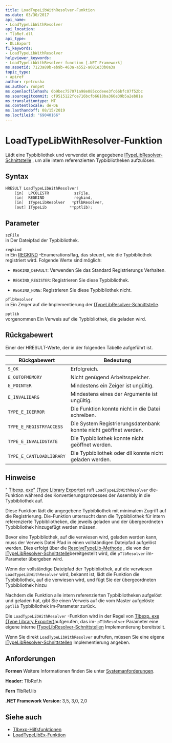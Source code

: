 ```yaml
---
title: LoadTypeLibWithResolver-Funktion
ms.date: 03/30/2017
api_name:
- LoadTypeLibWithResolver
api_location:
- TlbRef.dll
api_type:
- DLLExport
f1_keywords:
- LoadTypeLibWithResolver
helpviewer_keywords:
- LoadTypeLibWithResolver function [.NET Framework]
ms.assetid: 7123a89b-eb9b-463a-a552-a081e33b0a3a
topic_type:
- apiref
author: rpetrusha
ms.author: ronpet
ms.openlocfilehash: 6b9bec757071a98e085ccdeee3fc66bfc07f52bc
ms.sourcegitcommit: cf9515122fce716bcfb6618ba366e39b5a2eb81e
ms.translationtype: MT
ms.contentlocale: de-DE
ms.lasthandoff: 08/15/2019
ms.locfileid: "69040166"
---
```

# <a name="loadtypelibwithresolver-function"></a>LoadTypeLibWithResolver-Funktion
Lädt eine Typbibliothek und verwendet die angegebene [ITypeLibResolver-Schnittstelle](../../../../docs/framework/unmanaged-api/tlbexp/itypelibresolver-interface.md) , um alle intern referenzierten Typbibliotheken aufzulösen.  
  
## <a name="syntax"></a>Syntax  
  
```cpp  
HRESULT LoadTypeLibWithResolver(  
    [in]  LPCOLESTR           szFile,  
    [in]  REGKIND             regkind,  
    [in]  ITypeLibResolver   *pTlbResolver,  
    [out] ITypeLib          **pptlib);  
```  
  
## <a name="parameters"></a>Parameter  
 `szFile`  
 in Der Dateipfad der Typbibliothek.  
  
 `regkind`  
 in Ein [REGKIND](https://docs.microsoft.com/windows/win32/api/oleauto/ne-oleauto-regkind) -Enumerationsflag, das steuert, wie die Typbibliothek registriert wird. Folgende Werte sind möglich:  
  
- `REGKIND_DEFAULT`: Verwenden Sie das Standard Registrierungs Verhalten.  
  
- `REGKIND_REGISTER`: Registrieren Sie diese Typbibliothek.  
  
- `REGKIND_NONE`: Registrieren Sie diese Typbibliothek nicht.  
  
 `pTlbResolver`  
 in Ein Zeiger auf die Implementierung der [ITypeLibResolver-Schnittstelle](../../../../docs/framework/unmanaged-api/tlbexp/itypelibresolver-interface.md).  
  
 `pptlib`  
 vorgenommen Ein Verweis auf die Typbibliothek, die geladen wird.  
  
## <a name="return-value"></a>Rückgabewert  
 Einer der HRESULT-Werte, der in der folgenden Tabelle aufgeführt ist.  
  
|Rückgabewert|Bedeutung|  
|------------------|-------------|  
|`S_OK`|Erfolgreich.|  
|`E_OUTOFMEMORY`|Nicht genügend Arbeitsspeicher.|  
|`E_POINTER`|Mindestens ein Zeiger ist ungültig.|  
|`E_INVALIDARG`|Mindestens eines der Argumente ist ungültig.|  
|`TYPE_E_IOERROR`|Die Funktion konnte nicht in die Datei schreiben.|  
|`TYPE_E_REGISTRYACCESS`|Die System Registrierungsdatenbank konnte nicht geöffnet werden.|  
|`TYPE_E_INVALIDSTATE`|Die Typbibliothek konnte nicht geöffnet werden.|  
|`TYPE_E_CANTLOADLIBRARY`|Die Typbibliothek oder dll konnte nicht geladen werden.|  
  
## <a name="remarks"></a>Hinweise  
 " [Tlbexp. exe" (Type Library Exporter)](../../../../docs/framework/tools/tlbexp-exe-type-library-exporter.md) ruft `LoadTypeLibWithResolver` die-Funktion während des Konvertierungsprozesses der Assembly in die Typbibliothek auf.  
  
 Diese Funktion lädt die angegebene Typbibliothek mit minimalem Zugriff auf die Registrierung. Die-Funktion untersucht dann die Typbibliothek für intern referenzierte Typbibliotheken, die jeweils geladen und der übergeordneten Typbibliothek hinzugefügt werden müssen.  
  
 Bevor eine Typbibliothek, auf die verwiesen wird, geladen werden kann, muss der Verweis Datei Pfad in einen vollständigen Dateipfad aufgelöst werden. Dies erfolgt über die [ResolveTypeLib-Methode](../../../../docs/framework/unmanaged-api/tlbexp/resolvetypelib-method.md) , die von der [ITypeLibResolver-Schnittstelle](../../../../docs/framework/unmanaged-api/tlbexp/itypelibresolver-interface.md)bereitgestellt wird, die `pTlbResolver` im-Parameter übergeben wird.  
  
 Wenn der vollständige Dateipfad der Typbibliothek, auf die verwiesen `LoadTypeLibWithResolver` wird, bekannt ist, lädt die Funktion die Typbibliothek, auf die verwiesen wird, und fügt Sie der übergeordneten Typbibliothek hinzu  
  
 Nachdem die Funktion alle intern referenzierten Typbibliotheken aufgelöst und geladen hat, gibt Sie einen Verweis auf die vom Master aufgelöste `pptlib` Typbibliothek im-Parameter zurück.  
  
 Die `LoadTypeLibWithResolver` -Funktion wird in der Regel von [Tlbexp. exe (Type Library Exporter)](../../../../docs/framework/tools/tlbexp-exe-type-library-exporter.md)aufgerufen, das im- `pTlbResolver` Parameter eine eigene interne [ITypeLibResolver-Schnittstellen](../../../../docs/framework/unmanaged-api/tlbexp/itypelibresolver-interface.md) Implementierung bereitstellt.  
  
 Wenn Sie direkt `LoadTypeLibWithResolver` aufrufen, müssen Sie eine eigene [ITypeLibResolver-Schnittstellen](../../../../docs/framework/unmanaged-api/tlbexp/itypelibresolver-interface.md) Implementierung angeben.  
  
## <a name="requirements"></a>Anforderungen  
 **Formen** Weitere Informationen finden Sie unter [Systemanforderungen](../../../../docs/framework/get-started/system-requirements.md).  
  
 **Header:** TlbRef.h  
  
 **Fern** TlbRef.lib  
  
 **.NET Framework Version:** 3,5, 3,0, 2,0  
  
## <a name="see-also"></a>Siehe auch

- [Tlbexp-Hilfsfunktionen](../../../../docs/framework/unmanaged-api/tlbexp/index.md)
- [LoadTypeLibEx-Funktion](https://docs.microsoft.com/previous-versions/windows/desktop/api/oleauto/nf-oleauto-loadtypelibex)
